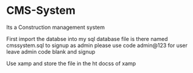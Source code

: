 # CMS-System
Its a Construction management system 

First import the databse into my sql
database file is there named cmssystem.sql
to signup as admin please use code admin@123 for user leave admin code blank and signup

Use xamp and store the file in the ht docss of xamp 
